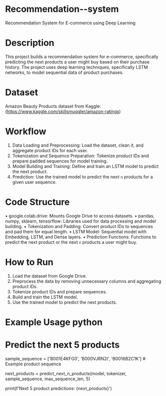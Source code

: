 # Recommendation--system

 Recommendation System for E-commerce using Deep Learning

# Description

This project builds a recommendation system for e-commerce, specifically predicting the next products a user might buy based on their purchase history. The project uses deep learning techniques, specifically LSTM networks, to model sequential data of product purchases.

# Dataset

Amazon Beauty Products dataset  from Kaggle: (https://www.kaggle.com/skillsmuggler/amazon-ratings)

# Workflow

1. Data Loading and Preprocessing: Load the dataset, clean it, and aggregate product IDs for each user.
2. Tokenization and Sequence Preparation: Tokenize product IDs and prepare padded sequences for model training.
3. Model Building and Training: Define and train an LSTM model to predict the next product.
4. Prediction: Use the trained model to predict the next `n` products for a given user sequence.

 # Code Structure

•	google.colab.drive: Mounts Google Drive to access datasets.
•	pandas, numpy, sklearn, tensorflow: Libraries used for data processing and model building.
•	Tokenization and Padding: Convert product IDs to sequences and pad them for equal length.
•	LSTM Model: Sequential model with Embedding, LSTM, and Dense layers.
•	Prediction Functions: Functions to predict the next product or the next `n` products a user might buy.

# How to Run

1. Load the dataset from Google Drive.
2. Preprocess the data by removing unnecessary columns and aggregating product IDs.
3. Tokenize product IDs and prepare sequences.
4. Build and train the LSTM model.
5. Use the trained model to predict the next products.

# Example Usage python

# Predict the next 5 products
sample_sequence = ['B001E4KFG0', 'B000VJRN2I', 'B0016B2C1K']  # Example product sequence

next_products = predict_next_n_products(model, tokenizer, sample_sequence, max_sequence_len, 5)

print(f'Next 5 product predictions: {next_products}')




